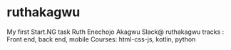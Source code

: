 # ruthakagwu
My first Start.NG task
Ruth Enechojo Akagwu
Slack@ ruthakagwu
tracks : Front end, back end, mobile
Courses: html-css-js, kotlin, python
